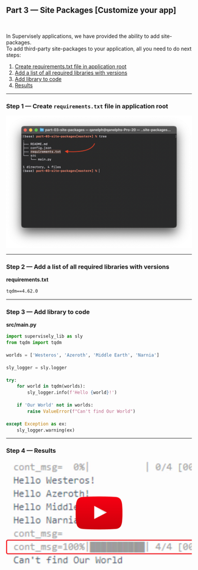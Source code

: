 
<div align="left" markdown>

## **Part 3 — Site Packages [Customize your app]**  
<br/>
</div>

In Supervisely applications, we have provided the ability to add site-packages.  
To add third-party site-packages to your application, all you need to do next steps:

1. <a href="#step-1--create-requirementstxt-file-in-application-root">Create requirements.txt file in application root</a>
2. <a href="#step-2--add-a-list-of-all-required-libraries-with-versions">Add a list of all required libraries with versions</a>
3. <a href="#step-3--add-library-to-code">Add library to code</a>
4. <a href="#step-4--results">Results</a>


---
### Step 1 — Create `requirements.txt` file in application root

![](https://github.com/supervisely-ecosystem/how-to-create-app/blob/master/chapter-01-headless/part-03-site-packages/media/req-created.png)


---
### Step 2 — Add a list of all required libraries with versions


**requirements.txt**

``` txt
tqdm==4.62.0
```


---
### Step 3 — Add library to code

**src/main.py**
```python
import supervisely_lib as sly
from tqdm import tqdm

worlds = ['Westeros', 'Azeroth', 'Middle Earth', 'Narnia']

sly_logger = sly.logger

try:
    for world in tqdm(worlds):
        sly_logger.info(f'Hello {world}!')

    if 'Our World' not in worlds:
        raise ValueError(f"Can't find Our World")

except Exception as ex:
    sly_logger.warning(ex)
```

---
### Step 4 — Results

<a data-key="sly-embeded-video-link" href="https://youtu.be/qKafJi_-zL0" data-video-code="qKafJi_-zL0">
    <img src="https://github.com/supervisely-ecosystem/how-to-create-app/blob/master/chapter-01-headless/part-03-site-packages/media/video-preview.png" alt="SLY_EMBEDED_VIDEO_LINK"  style="max-width:100%;">
</a>

